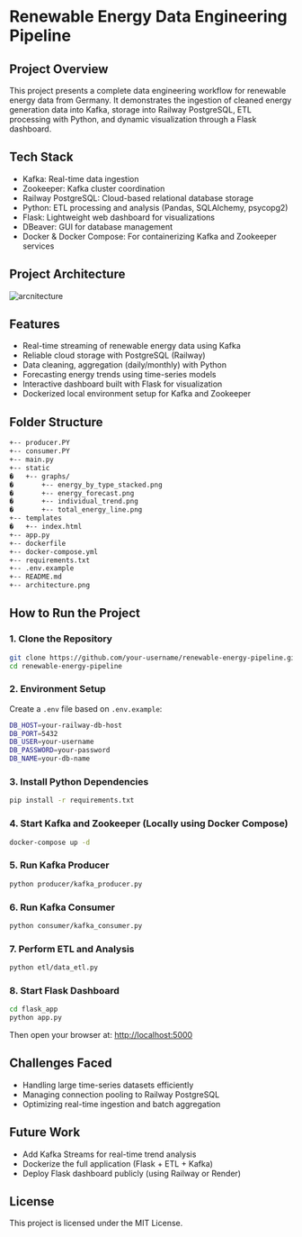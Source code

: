 # Renewable Energy Data Engineering Pipeline

## Project Overview
This project presents a complete data engineering workflow for renewable energy data from Germany. It demonstrates the ingestion of cleaned energy generation data into Kafka, storage into Railway PostgreSQL, ETL processing with Python, and dynamic visualization through a Flask dashboard.

## Tech Stack
- Kafka: Real-time data ingestion
- Zookeeper: Kafka cluster coordination
- Railway PostgreSQL: Cloud-based relational database storage
- Python: ETL processing and analysis (Pandas, SQLAlchemy, psycopg2)
- Flask: Lightweight web dashboard for visualizations
- DBeaver: GUI for database management
- Docker & Docker Compose: For containerizing Kafka and Zookeeper services

## Project Architecture
![arcnitecture](https://github.com/user-attachments/assets/32fa9ef9-ffa8-4898-834b-290c90df7f45)


## Features
- Real-time streaming of renewable energy data using Kafka
- Reliable cloud storage with PostgreSQL (Railway)
- Data cleaning, aggregation (daily/monthly) with Python
- Forecasting energy trends using time-series models
- Interactive dashboard built with Flask for visualization
- Dockerized local environment setup for Kafka and Zookeeper

## Folder Structure
```bash
+-- producer.PY
+-- consumer.PY
+-- main.py
+-- static
�   +-- graphs/
�       +-- energy_by_type_stacked.png
�       +-- energy_forecast.png
�       +-- individual_trend.png
�       +-- total_energy_line.png
+-- templates
�   +-- index.html
+-- app.py
+-- dockerfile
+-- docker-compose.yml
+-- requirements.txt
+-- .env.example
+-- README.md
+-- architecture.png
```

## How to Run the Project

### 1. Clone the Repository
```bash
git clone https://github.com/your-username/renewable-energy-pipeline.git
cd renewable-energy-pipeline
```

### 2. Environment Setup
Create a `.env` file based on `.env.example`:
```bash
DB_HOST=your-railway-db-host
DB_PORT=5432
DB_USER=your-username
DB_PASSWORD=your-password
DB_NAME=your-db-name
```

### 3. Install Python Dependencies
```bash
pip install -r requirements.txt
```

### 4. Start Kafka and Zookeeper (Locally using Docker Compose)
```bash
docker-compose up -d
```

### 5. Run Kafka Producer
```bash
python producer/kafka_producer.py
```

### 6. Run Kafka Consumer
```bash
python consumer/kafka_consumer.py
```

### 7. Perform ETL and Analysis
```bash
python etl/data_etl.py
```

### 8. Start Flask Dashboard
```bash
cd flask_app
python app.py
```
Then open your browser at: [http://localhost:5000](http://localhost:5000)

## Challenges Faced
- Handling large time-series datasets efficiently
- Managing connection pooling to Railway PostgreSQL
- Optimizing real-time ingestion and batch aggregation

## Future Work
- Add Kafka Streams for real-time trend analysis
- Dockerize the full application (Flask + ETL + Kafka)
- Deploy Flask dashboard publicly (using Railway or Render)

## License
This project is licensed under the MIT License.
